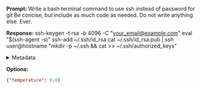 **Prompt:**
Write a bash terminal command to use ssh instead of password for git Be concise, but include as much code as needed. Do not write anything else. Ever.


**Response:**
ssh-keygen -t rsa -b 4096 -C "your_email@example.com"
eval "$(ssh-agent -s)"
ssh-add ~/.ssh/id_rsa
cat ~/.ssh/id_rsa.pub | ssh user@hostname "mkdir -p ~/.ssh && cat >> ~/.ssh/authorized_keys"

<details><summary>Metadata</summary>

- Duration: 8364 ms
- Datetime: 2023-10-11T19:02:17.684115
- Model: gpt-3.5-turbo-0613

</details>

**Options:**
```json
{"temperature": 0.0}
```

